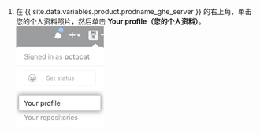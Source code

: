 1. 在 {{ site.data.variables.product.prodname_ghe_server }} 的右上角，单击您的个人资料照片，然后单击 **Your profile（您的个人资料）**。 ![个人资料照片](/assets/images/enterprise/settings/top_right_avatar.png)
